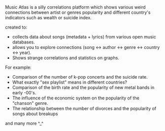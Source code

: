 Music Atlas is a silly correlations platform which shows various weird connections between artist or genres popularity and different country's indicators such as wealth or suicide index.

created to:
- collects data about songs (metadata + lyrics) from various open music databases.
- allows you to explore connections (song ↔ author ↔ genre ↔ country ↔ year).
- Shows strange correlations and statistics on graphs.

For example:
- Comparison of the number of k-pop concerts and the suicide rate.
- What exactly "sex playlist" means in different countries?
- Comparison of the birth rate and the popularity of new metal bands in early -00's.
- The influence of the economic system on the popularity of the "chanson" genre.
- The relationship between the number of divorces and the popularity of songs about breakups

and many more ^_^



